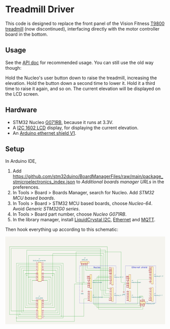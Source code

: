# Treadmill Driver

This code is designed to replace the front panel of the Vision Fitness
[T9800 treadmill](https://www.toughtrain.com/vision-fitness/vision-fitness-treadmills/vision-t9800hrt-platform-treadmill) (now discontinued),
interfacing directly with the motor controller board in the bottom.

## Usage

See the [API doc](docs/API.md) for recommended usage. You can still use the old way though:

Hold the Nucleo's user button down to raise the treadmill, increasing the elevation. Hold the button down a second time to lower it.
Hold it a third time to raise it again, and so on. The current elevation will be displayed on the LCD screen.

## Hardware

* STM32 Nucleo [G071RB](https://www.st.com/en/evaluation-tools/nucleo-g071rb.html), because it runs at 3.3V.
* A [I2C 1602 LCD](http://www.handsontec.com/dataspecs/module/I2C_1602_LCD.pdf) display, for displaying the current elevation.
* An [Arduino ethernet shield V1](https://docs.arduino.cc/retired/shields/arduino-ethernet-shield-without-poe-module).

## Setup

In Arduino IDE,

1. Add https://github.com/stm32duino/BoardManagerFiles/raw/main/package_stmicroelectronics_index.json to *Additional boards manager URLs* in the preferences.
1. In Tools > Board > Boards Manager, search for Nucleo. Add *STM32 MCU based boards*.
1. In Tools > Board > STM32 MCU based boards, choose *Nucleo-64*. Avoid *Generic STM32G0 series*.
1. In Tools > Board part number, choose *Nucleo G071RB*.
1. In the library manager, install [LiquidCrystal I2C](https://github.com/johnrickman/LiquidCrystal_I2C), [Ethernet](https://www.arduino.cc/reference/en/libraries/ethernet/) and [MQTT](https://github.com/256dpi/arduino-mqtt).

Then hook everything up according to this schematic:

![Schematic](docs/schematic-v0.3.png)